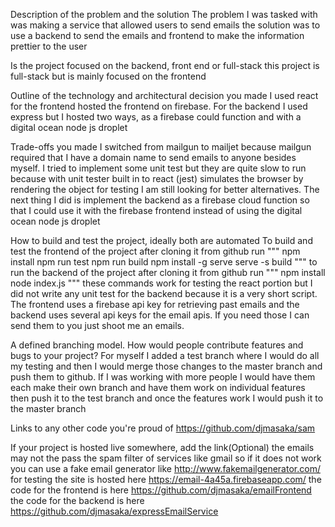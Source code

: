 Description of the problem and the solution
The problem I was tasked with was making a service that allowed users to send emails
the solution was to use a backend to send the emails and frontend to make the information 
prettier to the user

Is the project focused on the backend, front end or full-stack
this project is full-stack but is mainly focused on the frontend

Outline of the technology and architectural decision you made
I used react for the frontend hosted the frontend on firebase. For the backend I used express
but I hosted two ways, as a firebase could function and with a digital ocean node js droplet

Trade-offs you made
I switched from mailgun to mailjet because mailgun required that I have a domain name to send 
emails to anyone besides myself. I tried to implement some unit
test but they are quite slow to run because with unit tester built in to react (jest)
simulates the browser by rendering the object for testing I am still looking for better 
alternatives. The next thing I did is implement the backend as a firebase cloud function 
so that I could use it with the firebase frontend instead of using the digital ocean 
node js droplet

How to build and test the project, ideally both are automated
To build and test the frontend of the project after cloning it from github run
"""
npm install
npm run test
npm run build
npm install -g serve
serve -s build
"""
to run the backend of the project after cloning it from github run
"""
npm install
node index.js
"""
these commands work for testing the react portion but I did not write any unit test
for the backend because it is a very short script. The frontend uses a firebase api
key for retrieving past emails and the backend uses several api keys for the email apis.
If you need those I can send them to you just shoot me an emails.

A defined branching model. How would people contribute features and bugs to your project?
For myself I added a test branch where I would do all my testing and then I would merge
those changes to the master branch and push them to github. If I was working with more 
people I would have them each make their own branch and have them work on individual 
features then push it to the test branch and once the features work I would push it to 
the master branch

Links to any other code you're proud of
https://github.com/djmasaka/sam

If your project is hosted live somewhere, add the link(Optional)
the emails may not the pass the spam filter of services like gmail so if it does not work you can use 
a fake email generator like http://www.fakemailgenerator.com/ for testing
the site is hosted here https://email-4a45a.firebaseapp.com/
the code for the frontend is here https://github.com/djmasaka/emailFrontend
the code for the backend is here https://github.com/djmasaka/expressEmailService
